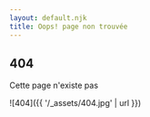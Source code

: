 ```yaml
---
layout: default.njk
title: Oops! page non trouvée
---
```


## 404

Cette page n'existe pas

![404]({{ '/_assets/404.jpg' | url }})
